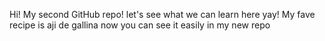 Hi! My second GitHub repo!
let's see what we can learn here yay!
My fave recipe is aji de gallina
now you can see it easily in my new repo